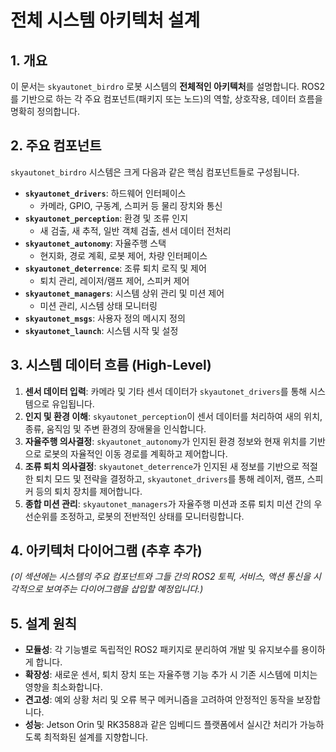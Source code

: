 # 전체 시스템 아키텍처 설계

## 1. 개요

이 문서는 `skyautonet_birdro` 로봇 시스템의 **전체적인 아키텍처**를 설명합니다. ROS2를 기반으로 하는 각 주요 컴포넌트(패키지 또는 노드)의 역할, 상호작용, 데이터 흐름을 명확히 정의합니다.

## 2. 주요 컴포넌트

`skyautonet_birdro` 시스템은 크게 다음과 같은 핵심 컴포넌트들로 구성됩니다.

* **`skyautonet_drivers`**: 하드웨어 인터페이스
    * 카메라, GPIO, 구동계, 스피커 등 물리 장치와 통신
* **`skyautonet_perception`**: 환경 및 조류 인지
    * 새 검출, 새 추적, 일반 객체 검출, 센서 데이터 전처리
* **`skyautonet_autonomy`**: 자율주행 스택
    * 현지화, 경로 계획, 로봇 제어, 차량 인터페이스
* **`skyautonet_deterrence`**: 조류 퇴치 로직 및 제어
    * 퇴치 관리, 레이저/램프 제어, 스피커 제어
* **`skyautonet_managers`**: 시스템 상위 관리 및 미션 제어
    * 미션 관리, 시스템 상태 모니터링
* **`skyautonet_msgs`**: 사용자 정의 메시지 정의
* **`skyautonet_launch`**: 시스템 시작 및 설정

## 3. 시스템 데이터 흐름 (High-Level)

1.  **센서 데이터 입력**: 카메라 및 기타 센서 데이터가 `skyautonet_drivers`를 통해 시스템으로 유입됩니다.
2.  **인지 및 환경 이해**: `skyautonet_perception`이 센서 데이터를 처리하여 새의 위치, 종류, 움직임 및 주변 환경의 장애물을 인식합니다.
3.  **자율주행 의사결정**: `skyautonet_autonomy`가 인지된 환경 정보와 현재 위치를 기반으로 로봇의 자율적인 이동 경로를 계획하고 제어합니다.
4.  **조류 퇴치 의사결정**: `skyautonet_deterrence`가 인지된 새 정보를 기반으로 적절한 퇴치 모드 및 전략을 결정하고, `skyautonet_drivers`를 통해 레이저, 램프, 스피커 등의 퇴치 장치를 제어합니다.
5.  **종합 미션 관리**: `skyautonet_managers`가 자율주행 미션과 조류 퇴치 미션 간의 우선순위를 조정하고, 로봇의 전반적인 상태를 모니터링합니다.

## 4. 아키텍처 다이어그램 (추후 추가)

*(이 섹션에는 시스템의 주요 컴포넌트와 그들 간의 ROS2 토픽, 서비스, 액션 통신을 시각적으로 보여주는 다이어그램을 삽입할 예정입니다.)*

## 5. 설계 원칙

* **모듈성**: 각 기능별로 독립적인 ROS2 패키지로 분리하여 개발 및 유지보수를 용이하게 합니다.
* **확장성**: 새로운 센서, 퇴치 장치 또는 자율주행 기능 추가 시 기존 시스템에 미치는 영향을 최소화합니다.
* **견고성**: 예외 상황 처리 및 오류 복구 메커니즘을 고려하여 안정적인 동작을 보장합니다.
* **성능**: Jetson Orin 및 RK3588과 같은 임베디드 플랫폼에서 실시간 처리가 가능하도록 최적화된 설계를 지향합니다.